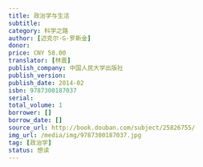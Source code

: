 ```yaml
---
title: 政治学与生活
subtitle: 
category: 科学之路
author: [迈克尔·G·罗斯金]
donor: 
price: CNY 58.00
translator: [林震]
publish_company: 中国人民大学出版社
publish_version: 
publish_date: 2014-02
isbn: 9787300187037
serial: 
total_volume: 1
borrower: []
borrow_date: []
source_url: http://book.douban.com/subject/25826755/
img_url: /media/img/9787300187037.jpg
tag: [政治学]
status: 想读
---
```

